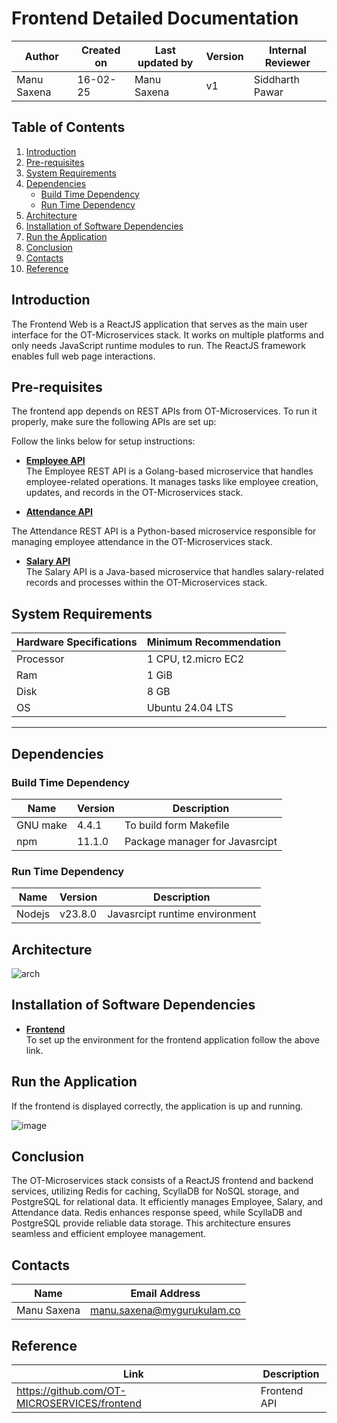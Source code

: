 # Frontend Detailed Documentation

| **Author** | **Created on** | **Last updated by** |**Version**| **Internal Reviewer** | 
|------------|----------------|---------------------|-----------|---------------|
| Manu Saxena | 16-02-25      | Manu Saxena        | v1 | Siddharth Pawar |  | | |

## **Table of Contents**  
1. [Introduction](#introduction)  
2. [Pre-requisites](#pre-requisites)  
3. [System Requirements](#system-requirements)  
4. [Dependencies](#dependencies)  
   - [Build Time Dependency](#build-time-dependency)  
   - [Run Time Dependency](#run-time-dependency)  
5. [Architecture](#architecture)  
6. [Installation of Software Dependencies](#installation-of-software-dependencies)  
7. [Run the Application](#run-the-application)  
8. [Conclusion](#conclusion)  
9. [Contacts](#contacts)  
10. [Reference](#reference)


## Introduction

The Frontend Web is a ReactJS application that serves as the main user interface for the OT-Microservices stack. It works on multiple platforms and only needs JavaScript runtime modules to run. The ReactJS framework enables full web page interactions.

## Pre-requisites

The frontend app depends on REST APIs from OT-Microservices. To run it properly, make sure the following APIs are set up:

Follow the links below for setup instructions:

* **[Employee API](https://github.com/Snaatak-Skyops/Documentation/tree/SCRUM-6/OT%20MS%20Understanding/Application/Employee/POC)** <br>
The Employee REST API is a Golang-based microservice that handles employee-related operations. It manages tasks like employee creation, updates, and records in the OT-Microservices stack.<br>

* **[Attendance API](https://github.com/Snaatak-Skyops/Documentation/blob/SCRUM-4/OT%20MS%20Understanding/Application/Attendance/POC/README.md)**<br>

The Attendance REST API is a Python-based microservice responsible for managing employee attendance in the OT-Microservices stack.<br>

* **[Salary API](https://github.com/Snaatak-Skyops/Documentation/blob/2c47921cb0fb386434232b2944d3ca1005463f11/OT%20MS%20Understanding/Application/Salary/POC/README.md)**<br>
The Salary API is a Java-based microservice that handles salary-related records and processes within the OT-Microservices stack.<br>

## System Requirements

| Hardware Specifications | Minimum Recommendation |
| ----------------------- | ---------------------- |
| Processor | 1 CPU, t2.micro EC2 | 
| Ram | 1 GiB |
| Disk | 8 GB |
| OS | Ubuntu 24.04 LTS |
***

## Dependencies

### Build Time Dependency

| Name | Version | Description |
| ---- | ------- | ----------- |
| GNU make | 4.4.1 | To build form Makefile |
| npm | 11.1.0 | Package manager for Javasrcipt |

### Run Time Dependency
| Name | Version | Description |
| ---- | ------- | ----------- |
| Nodejs | v23.8.0 | Javasrcipt runtime environment |

## Architecture

![arch](https://github.com/user-attachments/assets/2dc7058f-f55f-47ee-a35b-05beb6b1b5f4)



## Installation of Software Dependencies

* **[Frontend]()**<br>
To set up the environment for the frontend application follow the above link.

## Run the Application

If the frontend is displayed correctly, the application is up and running.

![image](https://github.com/user-attachments/assets/3fdd8634-f2eb-4cb8-beae-b570908c3658)



## Conclusion

The OT-Microservices stack consists of a ReactJS frontend and backend services, utilizing Redis for caching, ScyllaDB for NoSQL storage, and PostgreSQL for relational data. It efficiently manages Employee, Salary, and Attendance data. Redis enhances response speed, while ScyllaDB and PostgreSQL provide reliable data storage. This architecture ensures seamless and efficient employee management.

## Contacts

| Name| Email Address      |
|-----|--------------------------|
| Manu Saxena | manu.saxena@mygurukulam.co|




## Reference
|Link |	Description|
|------------------------------------|------------------------------------|
|https://github.com/OT-MICROSERVICES/frontend| Frontend API
